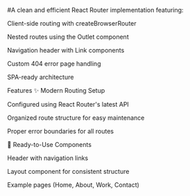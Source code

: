#A clean and efficient React Router implementation featuring:

Client-side routing with createBrowserRouter

Nested routes using the Outlet component

Navigation header with Link components

Custom 404 error page handling

SPA-ready architecture


Features
✨ Modern Routing Setup

Configured using React Router's latest API

Organized route structure for easy maintenance

Proper error boundaries for all routes

🚀 Ready-to-Use Components

Header with navigation links

Layout component for consistent structure

Example pages (Home, About, Work, Contact)
